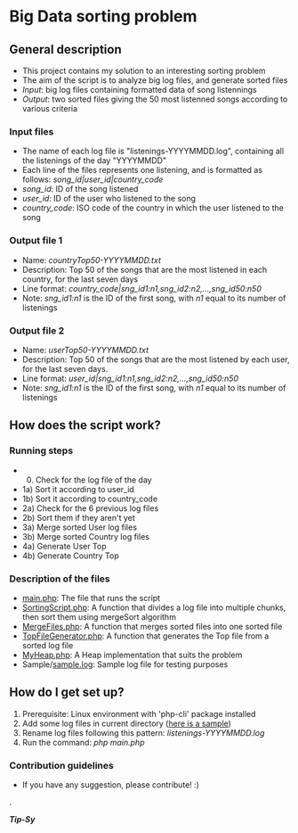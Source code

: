 # Big Data sorting problem #

## General description ##

* This project contains my solution to an interesting sorting problem
* The aim of the script is to analyze big log files, and generate sorted files
* *Input*: big log files containing formatted data of song listennings
* *Output*: two sorted files giving the 50 most listenned songs according to various criteria

### Input files ###

* The name of each log file is "listenings-YYYYMMDD.log", containing all the listenings of the day "YYYYMMDD"
* Each line of the files represents one listening, and is formatted as follows: *song_id|user_id|country_code*
* *song_id*: ID of the song listened
* *user_id*: ID of the user who listened to the song
* *country_code*: ISO code of the country in which the user listened to the song

### Output file 1 ###

* Name: *countryTop50-YYYYMMDD.txt*
* Description: Top 50 of the songs that are the most listened in each country, for the last seven days
* Line format: *country_code|sng_id1:n1,sng_id2:n2,...,sng_id50:n50*
* Note: *sng_id1:n1* is the ID of the first song, with *n1* equal to its number of listenings

### Output file 2 ###

* Name: *userTop50-YYYYMMDD.txt*
* Description: Top 50 of the songs that are the most listened by each user, for the last seven days.
* Line format: *user_id|sng_id1:n1,sng_id2:n2,...,sng_id50:n50*
* Note: *sng_id1:n1* is the ID of the first song, with *n1* equal to its number of listenings


## How does the script work? ##

### Running steps ###

* 0) Check for the log file of the day
* 1a) Sort it according to user_id
* 1b) Sort it according to country_code
* 2a) Check for the 6 previous log files
* 2b) Sort them if they aren't yet
* 3a) Merge sorted User log files
* 3b) Merge sorted Country log files
* 4a) Generate User Top
* 4b) Generate Country Top

### Description of the files ###

* [main.php](main.php): The file that runs the script
* [SortingScript.php](SortingScript.php): A function that divides a log file into multiple chunks, then sort them using mergeSort algorithm
* [MergeFiles.php](MergeFiles.php): A function that merges sorted files into one sorted file
* [TopFileGenerator.php](TopFileGenerator.php): A function that generates the Top file from a sorted log file
* [MyHeap.php](MyHeap.php): A Heap implementation that suits the problem
* Sample/[sample.log](Sample/sample.log): Sample log file for testing purposes

## How do I get set up? ##

1. Prerequisite: Linux environment with 'php-cli' package installed
2. Add some log files in current directory ([here is a sample](Sample/sample.log))
3. Rename log files following this pattern: *listenings-YYYYMMDD.log*
4. Run the command: *php main.php*


### Contribution guidelines ###

* If you have any suggestion, please contribute! :)

.

***Tip-Sy***
